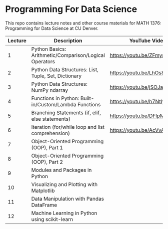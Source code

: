 # Programming For Data Science
This repo contains lecture notes and other course materials for MATH 1376: Programming for Data Science at CU Denver.

| Lecture        | Description                                  | YouTube Video     |
|-------------|----------------------------------------------|-----------------|
|  1     | Python Basics: Arithmetic/Comparison/Logical Operators                   | https://youtu.be/ZFmyr2lClLk |
|  2     | Python Data Structures: List, Tuple, Set, Dictionary    | https://youtu.be/LhOs8GVD9UY |
|  3     | Python Data Structures: NumPy ndarray     | https://youtu.be/jSOJayMhDv8 |
|  4     | Functions in Python: Built-in/Custom/Lambda Functions | https://youtu.be/h7NtIye5tgo  |
|  5     | Branching Statements (if, elif, else statements)   | https://youtu.be/DFlpMFb-FpU   |
|  6     | Iteration (for/while loop and list comprehension) |  https://youtu.be/AcVvAPF8MUA                    |
|  7     | Object-Oriented Programming (OOP), Part 1   |              |
|  8     | Object-Oriented Programming (OOP), Part 2   |              | 
|  9     | Modules and Packages in Python         |            |
|  10    | Visualizing and Plotting with Matplotlib     |            |
| 11     | Data Manipulation with Pandas DataFrame    |            |
| 12     | Machine Learning in Python using scikit-learn  |        | 
